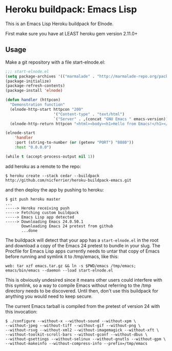 # Heroku buildpack: Emacs Lisp

This is an Emacs Lisp Heroku buildpack for Elnode.

First make sure you have at LEAST heroku gem version 2.11.0+


## Usage

Make a git repository with a file start-elnode.el:

```lisp
;;; start-elnode.el
(setq package-archives '(("marmalade" . "http://marmalade-repo.org/packages/")))
(package-initialize)
(package-refresh-contents)
(package-install 'elnode)

(defun handler (httpcon)
  "Demonstration function"
  (elnode-http-start httpcon "200"
                     '("Content-type" . "text/html")
                     `("Server" . ,(concat "GNU Emacs " emacs-version)))
  (elnode-http-return httpcon "<html><body><h1>Hello from Emacs!</h1></body></html>"))

(elnode-start 
    'handler 
    :port (string-to-number (or (getenv "PORT") "8080")) 
    :host "0.0.0.0")

(while t (accept-process-output nil 1))
```

add heroku as a remote to the repo:

    $ heroku create --stack cedar --buildpack http://github.com/nicferrier/heroku-buildpack-emacs.git
    
and then deploy the app by pushing to heroku:

    $ git push heroku master
    ...
    -----> Heroku receiving push
    -----> Fetching custom buildpack
    -----> Emacs Lisp app detected
    -----> Downloading Emacs 24.0.50.1
           Downloading Emacs 24 pretest from github
           ...done

The buildpack will detect that your app has a `start-elnode.el` in the root
and download a copy of the Emacs 24 pretest to bundle in your slug.
The Procfile for Emacs Lisp apps currently needs to untar that copy of
Emacs before running and symlink it to /tmp/emacs, like this:

    web: tar xzf emacs.tar.gz && ln -s $PWD/emacs /tmp/emacs; emacs/bin/emacs --daemon --load start-elnode.el

This is obviously undesired since it means other users could interfere
with this symlink, so a way to compile Emacs without referring to the
/tmp directory needs to be discovered. Until then, don't use this
buildpack for anything you would need to keep secure.

The current Emacs tarball is compiled from the pretest of version 24
with this invocation:

    $ ./configure --without-x --without-sound --without-xpm \
    --without-jpeg --without-tiff --without-gif --without-png \
    --without-rsvg --without-xml2 --without-imagemagick --without-xft \
    --without-toolkit-scroll-bars --without-gconf --without-dbus \
    --without-gsettings --without-selinux --without-gnutls --without-gpm \
    --without-makeinfo --without-compress-info --prefix=/tmp/emacs
